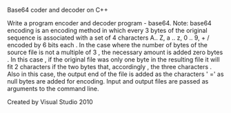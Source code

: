 Base64 coder and decoder on C++

Write a program encoder and decoder program - base64. Note: base64 encoding is an encoding method in which every 3 bytes of the original sequence is associated with a set of 4 characters A.. Z, a .. z, 0 .. 9, + / encoded by 6 bits each . In the case where the number of bytes of the source file is not a multiple of 3 , the necessary amount is added zero bytes . In this case , if the original file was only one byte in the resulting file it will fit 2 characters if the two bytes that, accordingly , the three characters . Also in this case, the output end of the file is added as the characters ' =' as null bytes are added for encoding. Input and output files are passed as arguments to the command line.

Created by Visual Studio 2010
